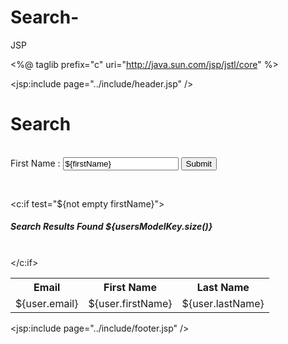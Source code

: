 # Search-
JSP

<%@ taglib prefix="c" uri="http://java.sun.com/jsp/jstl/core" %>

<jsp:include page="../include/header.jsp" />

<h1>Search</h1>

<br>
<form action="/user/search" method="POST">
    First Name : <input type="text" name="firstName" value="${firstName}">
    <button type="submit">Submit</button>
</form>

<br>

<c:if test="${not empty firstName}">
    <h5>Search Results Found ${usersModelKey.size()}</h5>
    <br>
</c:if>


<table class="table">
    <tr scope="row">
        <th>Email</th>
        <th>First Name</th>
        <th>Last Name</th>
    </tr>
    <c:forEach items="${usersModelKey}" var="user">
        <tr scope="row">
            <td>${user.email}</td>
            <td>${user.firstName}</td>
            <td>${user.lastName}</td>
        </tr>
    </c:forEach>
</table>


<jsp:include page="../include/footer.jsp" />
